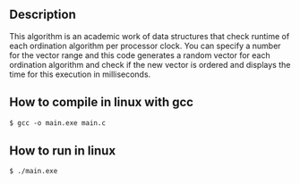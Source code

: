 <h2> Description </h2>

This algorithm is an academic work of data structures that check runtime of each ordination algorithm per processor clock. You can specify a number for the vector range and this code generates a random vector for each ordination algorithm and check if the new vector is ordered and displays the time for this execution in milliseconds.


<h2> How to compile in linux with gcc </h2>

```gcc
$ gcc -o main.exe main.c
```

<h2> How to run in linux </h2>

```run
$ ./main.exe
```

